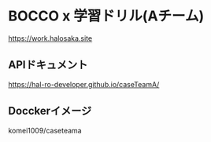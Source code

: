 # BOCCO x 学習ドリル(Aチーム)

https://work.halosaka.site

## APIドキュメント
https://hal-ro-developer.github.io/caseTeamA/

## Docckerイメージ 
komei1009/caseteama